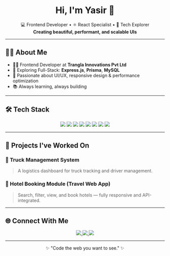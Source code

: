 <!-- Header -->
<h1 align="center">Hi, I'm Yasir 👋</h1>

<p align="center">
  💻 Frontend Developer • ⚛️ React Specialist • 🚀 Tech Explorer  
  <br/>
  <strong>Creating beautiful, performant, and scalable UIs</strong>
</p>

---

## 🧑‍💻 About Me

- 👨‍💼 Frontend Developer at **Trangla Innovations Pvt Ltd**
- 🌱 Exploring Full-Stack: **Express.js**, **Prisma**, **MySQL**
- 🎨 Passionate about UI/UX, responsive design & performance optimization
- 📚 Always learning, always building

---

## 🛠️ Tech Stack

<div align="center">
  <img src="https://img.shields.io/badge/JavaScript-F7DF1E?style=flat&logo=javascript&logoColor=black" />
  <img src="https://img.shields.io/badge/TypeScript-3178C6?style=flat&logo=typescript&logoColor=white" />
  <img src="https://img.shields.io/badge/React-20232A?style=flat&logo=react&logoColor=61DAFB" />
  <img src="https://img.shields.io/badge/Next.js-000000?style=flat&logo=nextdotjs&logoColor=white" />
  <img src="https://img.shields.io/badge/Tailwind_CSS-38B2AC?style=flat&logo=tailwind-css&logoColor=white" />
  <img src="https://img.shields.io/badge/Material_UI-007FFF?style=flat&logo=mui&logoColor=white" />
  <img src="https://img.shields.io/badge/Git-F05032?style=flat&logo=git&logoColor=white" />
  <img src="https://img.shields.io/badge/GitHub-181717?style=flat&logo=github&logoColor=white" />
</div>

---

## 📂 Projects I've Worked On

### 🚚 Truck Management System  
> A logistics dashboard for truck tracking and driver management.

### 🏨 Hotel Booking Module (Travel Web App)  
> Search, filter, view, and book hotels — fully responsive and API-integrated.

---

## 🌐 Connect With Me

<p align="center">
  <a href="https://www.linkedin.com/in/mdyasirarafath" target="_blank">
    <img src="https://img.shields.io/badge/LinkedIn-0A66C2?style=flat&logo=linkedin&logoColor=white" />
  </a>
  <a href="mailto:mdyasir4145@gmail.com">
    <img src="https://img.shields.io/badge/Gmail-D14836?style=flat&logo=gmail&logoColor=white" />
  </a>
  <a href="https://yasirarafath.vercel.app" target="_blank">
    <img src="https://img.shields.io/badge/Portfolio-121212?style=flat&logo=vercel&logoColor=white" />
  </a>
</p>

---

<p align="center">
  ✨ "Code the web you want to see." ✨
</p>
